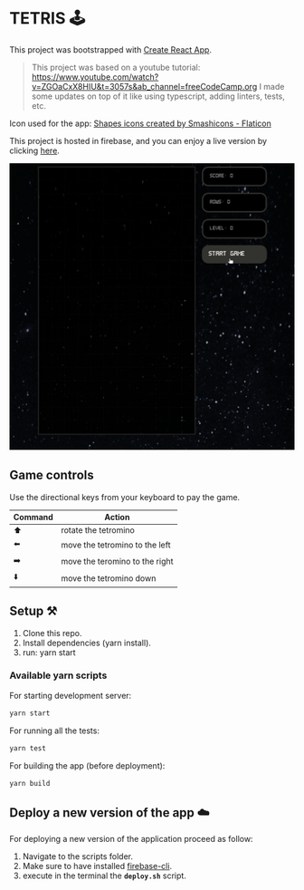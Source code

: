 # TETRIS 🕹️

This project was bootstrapped with [Create React App](https://github.com/facebook/create-react-app).

> This project was based on a youtube tutorial: <https://www.youtube.com/watch?v=ZGOaCxX8HIU&t=3057s&ab_channel=freeCodeCamp.org>
> I made some updates on top of it like using typescript, adding linters, tests, etc.

Icon used for the app:
<a href="https://www.flaticon.com/free-icons/shapes" title="shapes icons">
Shapes icons created by Smashicons - Flaticon</a>

This project is hosted in firebase, and you can enjoy a live version by clicking [here](https://tetris-b1797.web.app/).

<img src="./readme/game.gif" alt="tetris">

## Game controls

Use the directional keys from your keyboard to pay the game.

Command | Action
------- | ------
⬆️| rotate the tetromino
⬅️ | move the tetromino to the left
➡️ | move the teromino to the right
⬇️ | move the tetromino down

## Setup ⚒️

1. Clone this repo.
2. Install dependencies (yarn install).
3. run: yarn start

### Available yarn scripts

For starting development server:

```bash
yarn start
```

For running all the tests:

```bash
yarn test
```

For building the app (before deployment):

```bash
yarn build
```

## Deploy a new version of the app ☁️

For deploying a new version of the application proceed as follow:

1. Navigate to the scripts folder.
2. Make sure to have installed [firebase-cli](https://firebase.google.com/docs/cli).
3. execute in the terminal the **`deploy.sh`** script.
